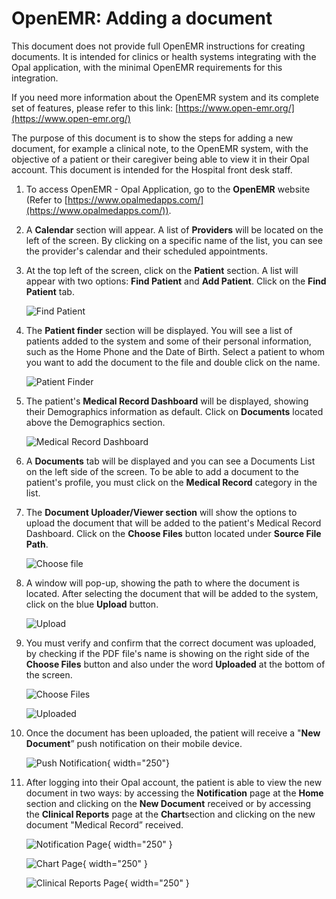 <!--
SPDX-FileCopyrightText: Copyright (C) 2025 Opal Health Informatics Group at the Research Institute of the McGill University Health Centre <john.kildea@mcgill.ca>

SPDX-License-Identifier: CC-BY-SA-4.0
-->

# OpenEMR: Adding a document

This document does not provide full OpenEMR instructions for creating documents. It is intended for clinics or health systems integrating with the Opal application, with the minimal OpenEMR requirements for this integration.

If you need more information about the OpenEMR system and its complete set of features, please refer to this link: [https://www.open-emr.org/](https://www.open-emr.org/)

The purpose of this document is to show the steps for adding a new document, for example a clinical note, to the OpenEMR system, with the objective of a patient or their caregiver being able to view it in their Opal account. This document is intended for the Hospital front desk staff.

1. To access OpenEMR - Opal Application, go to the **OpenEMR** website (Refer to [https://www.opalmedapps.com/](https://www.opalmedapps.com/)).

1. A **Calendar** section will appear. A list of **Providers** will be located on the left of the screen. By clicking on a specific name of the list, you can see the provider's calendar and their scheduled appointments.

1. At the top left of the screen, click on the **Patient** section. A list will appear with two options: **Find Patient** and **Add Patient**. Click on the **Find Patient** tab.

    ![Find Patient](images/1_OpenEMR_FindPatient.png)

1. The **Patient finder** section will be displayed. You will see a list of patients added to the system and some of their personal information, such as the Home Phone and the Date of Birth. Select a patient to whom you want to add the document to the file and double click on the name.

    ![Patient Finder](images/2_OpenEMR_PatientFinder_list.png)

1. The patient's **Medical Record Dashboard** will be displayed, showing their Demographics information as default. Click on **Documents** located above the Demographics section.

    ![Medical Record Dashboard](images/3_OpenEMR_PatienDashboard.png)

1. A **Documents** tab will be displayed and you can see a Documents List on the left side of the screen. To be able to add a document to the patient's profile, you must click on the **Medical Record** category in the list.

1. The **Document Uploader/Viewer section** will show the options to upload the document that will be added to the patient's Medical Record Dashboard. Click on the **Choose Files** button located under **Source File Path**.

    ![Choose file](images/4_OpenEMR_DocumentsTab_DocListDocUploader.png)

1. A window will pop-up, showing the path to where the document is located. After selecting the document that will be added to the system, click on the blue **Upload** button.

    ![Upload](images/5_OpenEMR_DocumentsTab_DocUploader_Files.png)

1. You must verify and confirm that the correct document was uploaded, by checking if the PDF file's name is showing on the right side of the **Choose Files** button and also under the word **Uploaded** at the bottom of the screen.

    ![Choose Files](images/6_OpenEMR_DocumentsTab_DocUploader_FileUploaded.png)

    ![Uploaded](images/7_OpenEMR_DocumentsTab_FileUploaded.png)

1. Once the document has been uploaded, the patient will receive a "**New Document**” push notification on their mobile device.

    ![Push Notification](images/8_PushNotification_NewDoc.jpg){ width="250"}

1. After logging into their Opal account, the patient is able to view the new document in two ways: by accessing the **Notification** page at the **Home** section and clicking on the **New Document** received or by accessing the **Clinical Reports** page at the **Chart**section and clicking on the new document "Medical Record” received.

    ![Notification Page](images/9_OpalApp_NotificationSection_NewDoc.jpg){ width="250" }

    ![Chart Page](images/10_OpalApp_Chart_ClinicalReport.jpg){ width="250" }

    ![Clinical Reports Page](images/11_OpalApp_ClinicalReportSection.jpg){ width="250" }
